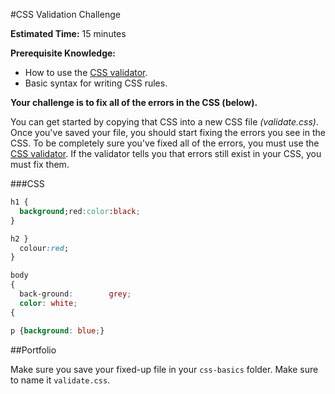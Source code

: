 #CSS Validation Challenge

**Estimated Time:** 15 minutes

**Prerequisite Knowledge:**

* How to use the [CSS validator](http://jigsaw.w3.org/css-validator/).
* Basic syntax for writing CSS rules.

**Your challenge is to fix all of the errors in the CSS (below).**

You can get started by copying that CSS into a new CSS file *(validate.css)*. Once you've saved your file, you should start fixing the errors you see in the CSS. To be completely sure you've fixed all of the errors, you must use the [CSS validator](http://jigsaw.w3.org/css-validator/). If the validator tells you that errors still exist in your CSS, you must fix them.

###CSS
```css
h1 {
  background;red:color:black;
}

h2 }
  colour:red;
}

body 
{
  back-ground:        grey;
  color: white;
{

p {background: blue;}
```

##Portfolio

Make sure you save your fixed-up file in your `css-basics` folder. Make sure to name it `validate.css`.
